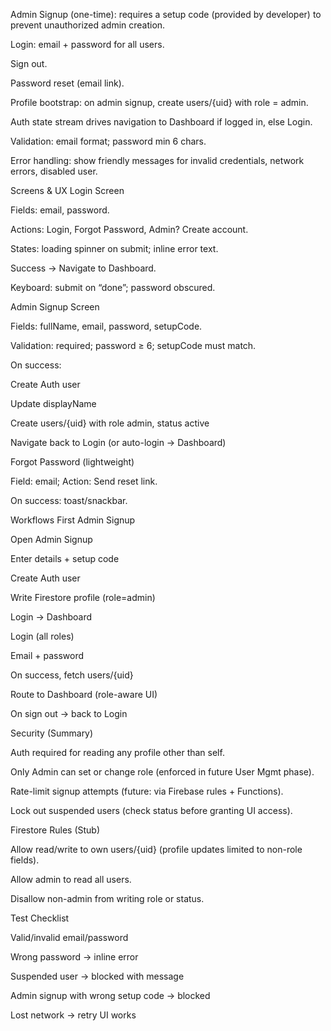 Admin Signup (one-time): requires a setup code (provided by developer) to prevent unauthorized admin creation.

Login: email + password for all users.

Sign out.

Password reset (email link).

Profile bootstrap: on admin signup, create users/{uid} with role = admin.

Auth state stream drives navigation to Dashboard if logged in, else Login.

Validation: email format; password min 6 chars.

Error handling: show friendly messages for invalid credentials, network errors, disabled user.

Screens & UX
Login Screen

Fields: email, password.

Actions: Login, Forgot Password, Admin? Create account.

States: loading spinner on submit; inline error text.

Success → Navigate to Dashboard.

Keyboard: submit on “done”; password obscured.

Admin Signup Screen

Fields: fullName, email, password, setupCode.

Validation: required; password ≥ 6; setupCode must match.

On success:

Create Auth user

Update displayName

Create users/{uid} with role admin, status active

Navigate back to Login (or auto-login → Dashboard)

Forgot Password (lightweight)

Field: email; Action: Send reset link.

On success: toast/snackbar.

Workflows
First Admin Signup

Open Admin Signup

Enter details + setup code

Create Auth user

Write Firestore profile (role=admin)

Login → Dashboard

Login (all roles)

Email + password

On success, fetch users/{uid}

Route to Dashboard (role-aware UI)

On sign out → back to Login

Security (Summary)

Auth required for reading any profile other than self.

Only Admin can set or change role (enforced in future User Mgmt phase).

Rate-limit signup attempts (future: via Firebase rules + Functions).

Lock out suspended users (check status before granting UI access).

Firestore Rules (Stub)

Allow read/write to own users/{uid} (profile updates limited to non-role fields).

Allow admin to read all users.

Disallow non-admin from writing role or status.

Test Checklist

Valid/invalid email/password

Wrong password → inline error

Suspended user → blocked with message

Admin signup with wrong setup code → blocked

Lost network → retry UI works

